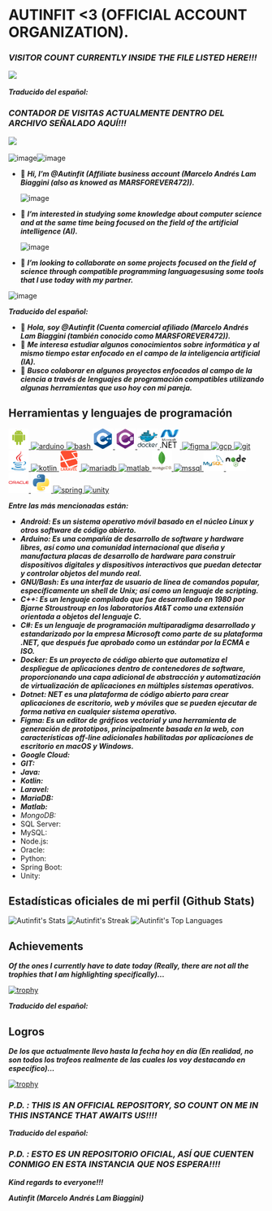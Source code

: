 # AUTINFIT <3 (OFFICIAL ACCOUNT ORGANIZATION).

### _VISITOR COUNT CURRENTLY INSIDE THE FILE LISTED HERE!!!_

![](https://komarev.com/ghpvc/?username=MARSFOREVER472&color=orange)

**_Traducido del español:_**

### _CONTADOR DE VISITAS ACTUALMENTE DENTRO DEL ARCHIVO SEÑALADO AQUÍ!!!_

![](https://komarev.com/ghpvc/?username=MARSFOREVER472&color=orange)

![image](https://github.com/Autinfit/Autinfit/assets/155406623/1f3584bb-f6fe-47fd-83f6-c2450e190ece)![image](https://github.com/Autinfit/Autinfit/assets/155406623/06897ad9-37c3-4c4d-ba37-009304e33e40)



- 👋 **_Hi, I’m @Autinfit (Affiliate business account (Marcelo Andrés Lam Biaggini (also as knowed as MARSFOREVER472))._**
  
  ![image](https://github.com/Autinfit/Autinfit/assets/155406623/c6325027-9afa-42fc-a826-658ff48b5738)
- 👀 **_I’m interested in studying some knowledge about computer science and at the same time being focused on the field of the artificial intelligence (AI)._**

  ![image](https://github.com/Autinfit/Autinfit/assets/155406623/ee5ecc61-5adf-4aa8-b106-86f0fff8f1be)
- 💞️ **_I’m looking to collaborate on some projects focused on the field of science through compatible programming languages ​​using some tools that I use today with my partner._**

 ![image](https://github.com/Autinfit/Autinfit/assets/155406623/914d5d45-731a-4f45-b5e2-2a9171318f20)

 **_Traducido del español:_**

 - 👋 **_Hola, soy @Autinfit (Cuenta comercial afiliado (Marcelo Andrés Lam Biaggini (también conocido como MARSFOREVER472))._**
 - 👀 **_Me interesa estudiar algunos conocimientos sobre informática y al mismo tiempo estar enfocado en el campo de la inteligencia artificial (IA)._**
 - 💞️ **_Busco colaborar en algunos proyectos enfocados al campo de la ciencia a través de lenguajes de programación compatibles utilizando algunas herramientas que uso hoy con mi pareja._**

 ## Herramientas y lenguajes de programación

 <p align="left"> <a href="https://developer.android.com" target="_blank" rel="noreferrer"> <img src="https://raw.githubusercontent.com/devicons/devicon/master/icons/android/android-original-wordmark.svg" alt="android" width="40" height="40"/> </a> <a href="https://www.arduino.cc/" target="_blank" rel="noreferrer"> <img src="https://cdn.worldvectorlogo.com/logos/arduino-1.svg" alt="arduino" width="40" height="40"/> </a> <a href="https://www.gnu.org/software/bash/" target="_blank" rel="noreferrer"> <img src="https://www.vectorlogo.zone/logos/gnu_bash/gnu_bash-icon.svg" alt="bash" width="40" height="40"/> </a> <a href="https://www.w3schools.com/cpp/" target="_blank" rel="noreferrer"> <img src="https://raw.githubusercontent.com/devicons/devicon/master/icons/cplusplus/cplusplus-original.svg" alt="cplusplus" width="40" height="40"/> </a> <a href="https://www.w3schools.com/cs/" target="_blank" rel="noreferrer"> <img src="https://raw.githubusercontent.com/devicons/devicon/master/icons/csharp/csharp-original.svg" alt="csharp" width="40" height="40"/> </a> <a href="https://www.docker.com/" target="_blank" rel="noreferrer"> <img src="https://raw.githubusercontent.com/devicons/devicon/master/icons/docker/docker-original-wordmark.svg" alt="docker" width="40" height="40"/> </a> <a href="https://dotnet.microsoft.com/" target="_blank" rel="noreferrer"> <img src="https://raw.githubusercontent.com/devicons/devicon/master/icons/dot-net/dot-net-original-wordmark.svg" alt="dotnet" width="40" height="40"/> </a> <a href="https://www.figma.com/" target="_blank" rel="noreferrer"> <img src="https://www.vectorlogo.zone/logos/figma/figma-icon.svg" alt="figma" width="40" height="40"/> </a> <a href="https://cloud.google.com" target="_blank" rel="noreferrer"> <img src="https://www.vectorlogo.zone/logos/google_cloud/google_cloud-icon.svg" alt="gcp" width="40" height="40"/> </a> <a href="https://git-scm.com/" target="_blank" rel="noreferrer"> <img src="https://www.vectorlogo.zone/logos/git-scm/git-scm-icon.svg" alt="git" width="40" height="40"/> </a> <a href="https://www.java.com" target="_blank" rel="noreferrer"> <img src="https://raw.githubusercontent.com/devicons/devicon/master/icons/java/java-original.svg" alt="java" width="40" height="40"/> </a> <a href="https://kotlinlang.org" target="_blank" rel="noreferrer"> <img src="https://www.vectorlogo.zone/logos/kotlinlang/kotlinlang-icon.svg" alt="kotlin" width="40" height="40"/> </a> <a href="https://laravel.com/" target="_blank" rel="noreferrer"> <img src="https://raw.githubusercontent.com/devicons/devicon/master/icons/laravel/laravel-plain-wordmark.svg" alt="laravel" width="40" height="40"/> </a> <a href="https://mariadb.org/" target="_blank" rel="noreferrer"> <img src="https://www.vectorlogo.zone/logos/mariadb/mariadb-icon.svg" alt="mariadb" width="40" height="40"/> </a> <a href="https://www.mathworks.com/" target="_blank" rel="noreferrer"> <img src="https://upload.wikimedia.org/wikipedia/commons/2/21/Matlab_Logo.png" alt="matlab" width="40" height="40"/> </a> <a href="https://www.mongodb.com/" target="_blank" rel="noreferrer"> <img src="https://raw.githubusercontent.com/devicons/devicon/master/icons/mongodb/mongodb-original-wordmark.svg" alt="mongodb" width="40" height="40"/> </a> <a href="https://www.microsoft.com/en-us/sql-server" target="_blank" rel="noreferrer"> <img src="https://www.svgrepo.com/show/303229/microsoft-sql-server-logo.svg" alt="mssql" width="40" height="40"/> </a> <a href="https://www.mysql.com/" target="_blank" rel="noreferrer"> <img src="https://raw.githubusercontent.com/devicons/devicon/master/icons/mysql/mysql-original-wordmark.svg" alt="mysql" width="40" height="40"/> </a> <a href="https://nodejs.org" target="_blank" rel="noreferrer"> <img src="https://raw.githubusercontent.com/devicons/devicon/master/icons/nodejs/nodejs-original-wordmark.svg" alt="nodejs" width="40" height="40"/> </a> <a href="https://www.oracle.com/" target="_blank" rel="noreferrer"> <img src="https://raw.githubusercontent.com/devicons/devicon/master/icons/oracle/oracle-original.svg" alt="oracle" width="40" height="40"/> </a> <a href="https://www.python.org" target="_blank" rel="noreferrer"> <img src="https://raw.githubusercontent.com/devicons/devicon/master/icons/python/python-original.svg" alt="python" width="40" height="40"/> </a> <a href="https://spring.io/" target="_blank" rel="noreferrer"> <img src="https://www.vectorlogo.zone/logos/springio/springio-icon.svg" alt="spring" width="40" height="40"/> </a> <a href="https://unity.com/" target="_blank" rel="noreferrer"> <img src="https://www.vectorlogo.zone/logos/unity3d/unity3d-icon.svg" alt="unity" width="40" height="40"/> </a> </p>

 **_Entre las más mencionadas están:_**

 - **_Android: Es un sistema operativo móvil basado en el núcleo Linux y otros software de código abierto._**
 - **_Arduino: Es una compañía de desarrollo de software y hardware libres, así como una comunidad internacional que diseña y manufactura placas de desarrollo de hardware para construir dispositivos digitales y dispositivos interactivos que puedan detectar y controlar objetos del mundo real._**
 - **_GNU/Bash: Es una interfaz de usuario de línea de comandos popular, específicamente un shell de Unix; así como un lenguaje de scripting._**
 - **_C++: Es un lenguaje compilado que fue desarrollado en 1980 por Bjarne Stroustroup en los laboratorios At&T como una extensión orientada a objetos del lenguaje C._**
 - **_C#: Es un lenguaje de programación multiparadigma desarrollado y estandarizado por la empresa Microsoft como parte de su plataforma .NET, que después fue aprobado como un estándar por la ECMA e ISO._**
 - **_Docker: Es un proyecto de código abierto que automatiza el despliegue de aplicaciones dentro de contenedores de software, proporcionando una capa adicional de abstracción y automatización de virtualización de aplicaciones en múltiples sistemas operativos.​_**
 - **_Dotnet: NET es una plataforma de código abierto para crear aplicaciones de escritorio, web y móviles que se pueden ejecutar de forma nativa en cualquier sistema operativo._**
 - **_Figma: Es un editor de gráficos vectorial y una herramienta de generación de prototipos, principalmente basada en la web, con características off-line adicionales habilitadas por aplicaciones de escritorio en macOS y Windows._**
 - **_Google Cloud:_**
 - **_GIT:_**
 - **_Java:_**
 - **_Kotlin:_**
 - **_Laravel:_**
 - **_MariaDB:_**
 - **_Matlab:_**
 - _MongoDB:_
 - SQL Server:
 - MySQL:
 - Node.js:
 - Oracle:
 - Python:
 - Spring Boot:
 - Unity:

 ## Estadísticas oficiales de mi perfil (Github Stats)

 ![Autinfit's Stats](https://github-readme-stats.vercel.app/api?username=Autinfit&theme=vue-dark&show_icons=true&hide_border=true&count_private=true)
 ![Autinfit's Streak](https://github-readme-streak-stats.herokuapp.com/?user=Autinfit&theme=vue-dark&hide_border=true)
 ![Autinfit's Top Languages](https://github-readme-stats.vercel.app/api/top-langs/?username=Autinfit&theme=vue-dark&show_icons=true&hide_border=true&layout=compact)

## Achievements

**_Of the ones I currently have to date today (Really, there are not all the trophies that I am highlighting specifically)..._**

[![trophy](https://github-profile-trophy.vercel.app/?username=Autinfit&theme=juicyfresh)](https://github.com/Autinfit/github-profile-trophy)

**_Traducido del español:_**

## Logros

**_De los que actualmente llevo hasta la fecha hoy en día (En realidad, no son todos los trofeos realmente de las cuales los voy destacando en específico)..._**

[![trophy](https://github-profile-trophy.vercel.app/?username=Autinfit&theme=juicyfresh)](https://github.com/Autinfit/github-profile-trophy)

### _P.D. : THIS IS AN OFFICIAL REPOSITORY, SO COUNT ON ME IN THIS INSTANCE THAT AWAITS US!!!!_

**_Traducido del español:_**

### _P.D. : ESTO ES UN REPOSITORIO OFICIAL, ASÍ QUE CUENTEN CONMIGO EN ESTA INSTANCIA QUE NOS ESPERA!!!!_

**_Kind regards to everyone!!!_**

**_Autinfit (Marcelo Andrés Lam Biaggini)_**
<!---
Autinfit/Autinfit is a ✨ special ✨ repository because its `README.md` (this file) appears on your GitHub profile.
You can click the Preview link to take a look at your changes.
--->
